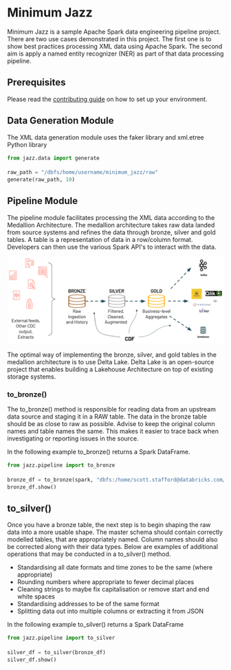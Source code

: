 # Minimum Jazz

Minimum Jazz is a sample Apache Spark data engineering pipeline project.  There are two use cases demonstrated in this project.  The first one is to show best practices processing XML data using Apache Spark.  The second aim is apply a named entity recognizer (NER) as part of that data processing pipeline.  

## Prerequisites

Please read the [contributing guide](CONTRIBUTING.md) on how to set up your environment. 

## Data Generation Module

The XML data generation module uses the faker library and xml.etree Python library

```python
from jazz.data import generate

raw_path = "/dbfs/home/username/minimum_jazz/raw"
generate(raw_path, 10)
```
## Pipeline Module

The pipeline module facilitates processing the XML data according to the Medallion Architecture.  The medallion architecture takes raw data landed from source systems and refines the data through bronze, silver and gold tables. A table is a representation of data in a row/column format.  Developers can then use the various Spark API's to interact with the data. 

![Medallion Architecture](medallion.png)

The optimal way of implementing the bronze, silver, and gold tables in the medallion architecture is to use Delta Lake.  Delta Lake is an open-source project that enables building a Lakehouse Architecture on top of existing storage systems.  
### to_bronze()

The to_bronze() method is responsible for reading data from an upstream data source and staging it in a RAW table. The data in the bronze table should be as close to raw as possible. Advise to keep the original column names and table names the same. This makes it easier to trace back when investigating or reporting issues in the source.

In the following example to_bronze() returns a Spark DataFrame.

```python
from jazz.pipeline import to_bronze

bronze_df = to_bronze(spark, "dbfs:/home/scott.stafford@databricks.com/minimum_jazz/raw")
bronze_df.show()
```

## to_silver()

Once you have a bronze table, the next step is to begin shaping the raw data into a more usable shape.  The master schema should contain correctly modelled tables, that are appropriately named. Column names should also be corrected along with their data types.  Below are examples of additional operations that may be conducted in a to_silver() method.  

 - Standardising all date formats and time zones to be the same (where appropriate)
 - Rounding numbers where appropriate to fewer decimal places
 - Cleaning strings to maybe fix capitalisation or remove start and end white spaces
 - Standardising addresses to be of the same format
 - Splitting data out into multiple columns or extracting it from JSON

In the following example to_silver() returns a Spark DataFrame

```python
from jazz.pipeline import to_silver

silver_df = to_silver(bronze_df)
silver_df.show()
```




